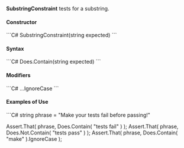 **SubstringConstraint** tests for a substring.

<h4>Constructor</h4>
```C#
SubstringConstraint(string expected)
```

<h4>Syntax</h4>
```C#
Does.Contain(string expected)
```

<h4>Modifiers</h4>
```C#
...IgnoreCase
```

<h4>Examples of Use</h4>
```C#
string phrase = "Make your tests fail before passing!"

Assert.That( phrase, Does.Contain( "tests fail" ) );
Assert.That( phrase, Does.Not.Contain( "tests pass" ) );
Assert.That( phrase, Does.Contain( "make" ).IgnoreCase );
```


